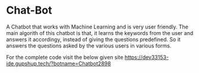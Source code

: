# Chat-Bot
A Chatbot that works with Machine Learning and is very user friendly.
The main algorith of this chatbot is that, it learns the keywords from the user and answers it accordingy, instead of giving the questions predefined. So it answers the questions asked by the various users in various forms. 

For the complete code visit the below given site 
https://dev33153-ide.gupshup.tech/?botname=Chatbot2898

